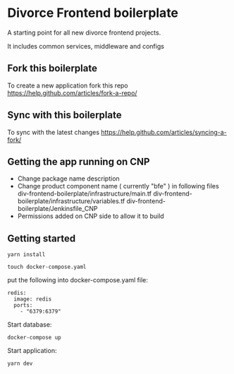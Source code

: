 # Divorce Frontend boilerplate
A starting point for all new divorce frontend projects.

It includes common services, middleware and configs

## Fork this boilerplate

To create a new application fork this repo
https://help.github.com/articles/fork-a-repo/

## Sync with this boilerplate

To sync with the latest changes
https://help.github.com/articles/syncing-a-fork/

## Getting the app running on CNP
- Change package name description
- Change product component name ( currently "bfe" ) in following files
  div-frontend-boilerplate/infrastructure/main.tf
  div-frontend-boilerplate/infrastructure/variables.tf
  div-frontend-boilerplate/Jenkinsfile_CNP
- Permissions added on CNP side to allow it to build

## Getting started

`yarn install`

`touch docker-compose.yaml`

put the following into docker-compose.yaml file:

```
redis:
  image: redis
  ports:
    - "6379:6379"
```

Start database:

`docker-compose up`

Start application:

`yarn dev`
